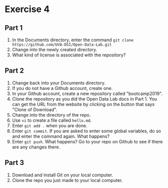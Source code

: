 #  Exercise 4

##  Part 1

1. In the Documents directory, enter the command `git clone https://github.com/UVA-DSI/Open-Data-Lab.git`
2. Change into the newly created directory. 
3. What kind of license is associated with the repository?

## Part 2

1. Change back into your Documents directory.
1. If you do not have a Github account, create one. 
2. In your Github account, create a new repository called "bootcamp2019".
3. Clone the repository as you did the Open Data Lab docs in Part 1. You can get the  URL from the website  by clicking on the button that says "Clone of Download".
4. Change into the directory of the repo. 
5. Use `vi` to create a file called `hello.md`.
6. Enter `git add .` when you are done.
7. Enter `git commit`. If you are asked to enter some global variables, do so and enter the command again. What happens?
10. Enter `git push`. What happens? Go to your repo on Github to see if there are any changes there.

## Part 3

1. Download and install Git on your local computer.
2. Clone the repo you just made to your local computer.
